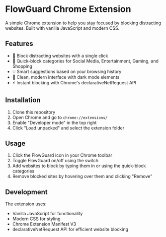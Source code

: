 # FlowGuard Chrome Extension

A simple Chrome extension to help you stay focused by blocking distracting websites. Built with vanilla JavaScript and modern CSS.

## Features

- 🎯 Block distracting websites with a single click
- 📱 Quick-block categories for Social Media, Entertainment, Gaming, and Shopping
- 💡 Smart suggestions based on your browsing history
- 🎨 Clean, modern interface with dark mode elements
- ⚡ Instant blocking with Chrome's declarativeNetRequest API

## Installation

1. Clone this repository
2. Open Chrome and go to `chrome://extensions/`
3. Enable "Developer mode" in the top right
4. Click "Load unpacked" and select the extension folder

## Usage

1. Click the FlowGuard icon in your Chrome toolbar
2. Toggle FlowGuard on/off using the switch
3. Add websites to block by typing them in or using the quick-block categories
4. Remove blocked sites by hovering over them and clicking "Remove"

## Development

The extension uses:
- Vanilla JavaScript for functionality
- Modern CSS for styling
- Chrome Extension Manifest V3
- declarativeNetRequest API for efficient website blocking
